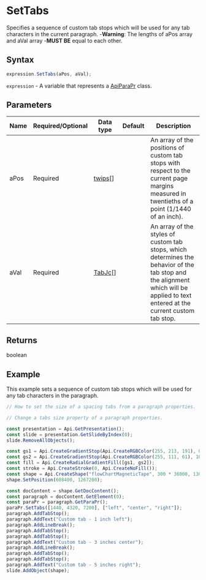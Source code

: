 # SetTabs

Specifies a sequence of custom tab stops which will be used for any tab characters in the current paragraph.
-**Warning**: The lengths of aPos array and aVal array -**MUST BE** equal to each other.

## Syntax

```javascript
expression.SetTabs(aPos, aVal);
```

`expression` - A variable that represents a [ApiParaPr](../ApiParaPr.md) class.

## Parameters

| **Name** | **Required/Optional** | **Data type** | **Default** | **Description** |
| ------------- | ------------- | ------------- | ------------- | ------------- |
| aPos | Required | [twips](../../Enumeration/twips.md)[] |  | An array of the positions of custom tab stops with respect to the current page margins measured in twentieths of a point (1/1440 of an inch). |
| aVal | Required | [TabJc](../../Enumeration/TabJc.md)[] |  | An array of the styles of custom tab stops, which determines the behavior of the tab stop and the alignment which will be applied to text entered at the current custom tab stop. |

## Returns

boolean

## Example

This example sets a sequence of custom tab stops which will be used for any tab characters in the paragraph.

```javascript editor-pptx
// How to set the size of a spacing tabs from a paragraph properties.

// Change a tabs size property of a paragraph properties.

const presentation = Api.GetPresentation();
const slide = presentation.GetSlideByIndex(0);
slide.RemoveAllObjects();

const gs1 = Api.CreateGradientStop(Api.CreateRGBColor(255, 213, 191), 0);
const gs2 = Api.CreateGradientStop(Api.CreateRGBColor(255, 111, 61), 100000);
const fill = Api.CreateRadialGradientFill([gs1, gs2]);
const stroke = Api.CreateStroke(0, Api.CreateNoFill());
const shape = Api.CreateShape("flowChartMagneticTape", 300 * 36000, 130 * 36000, fill, stroke);
shape.SetPosition(608400, 1267200);

const docContent = shape.GetDocContent();
const paragraph = docContent.GetElement(0);
const paraPr = paragraph.GetParaPr();
paraPr.SetTabs([1440, 4320, 7200], ["left", "center", "right"]);
paragraph.AddTabStop();
paragraph.AddText("Custom tab - 1 inch left");
paragraph.AddLineBreak();
paragraph.AddTabStop();
paragraph.AddTabStop();
paragraph.AddText("Custom tab - 3 inches center");
paragraph.AddLineBreak();
paragraph.AddTabStop();
paragraph.AddTabStop();
paragraph.AddText("Custom tab - 5 inches right");
slide.AddObject(shape);

```
